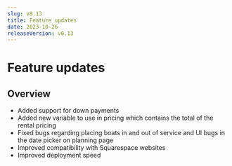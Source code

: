 ```yaml
---
slug: v0.13
title: Feature updates
date: 2023-10-26
releaseVersion: v0.13
---
```


# Feature updates

## Overview

- Added support for down payments
- Added new variable to use in pricing which contains the total of the rental pricing
- Fixed bugs regarding placing boats in and out of service and UI bugs in the date picker on planning page
- Improved compatibility with Squarespace websites
- Improved deployment speed

